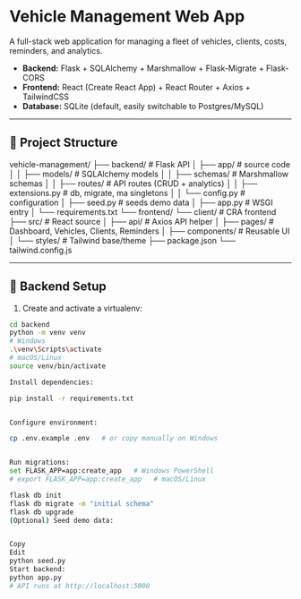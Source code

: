# Vehicle Management Web App

A full-stack web application for managing a fleet of vehicles, clients, costs, reminders, and analytics.

- **Backend:** Flask + SQLAlchemy + Marshmallow + Flask-Migrate + Flask-CORS
- **Frontend:** React (Create React App) + React Router + Axios + TailwindCSS
- **Database:** SQLite (default, easily switchable to Postgres/MySQL)

---

## 📂 Project Structure

vehicle-management/
├── backend/ # Flask API
│ ├── app/ # source code
│ │ ├── models/ # SQLAlchemy models
│ │ ├── schemas/ # Marshmallow schemas
│ │ ├── routes/ # API routes (CRUD + analytics)
│ │ ├── extensions.py # db, migrate, ma singletons
│ │ └── config.py # configuration
│ ├── seed.py # seeds demo data
│ ├── app.py # WSGI entry
│ └── requirements.txt
└── frontend/
└── client/ # CRA frontend
├── src/ # React source
│ ├── api/ # Axios API helper
│ ├── pages/ # Dashboard, Vehicles, Clients, Reminders
│ ├── components/ # Reusable UI
│ └── styles/ # Tailwind base/theme
├── package.json
└── tailwind.config.js


---

## 🚀 Backend Setup

1. Create and activate a virtualenv:

```bash
cd backend
python -m venv venv
# Windows
.\venv\Scripts\activate
# macOS/Linux
source venv/bin/activate

Install dependencies:

pip install -r requirements.txt


Configure environment:

cp .env.example .env   # or copy manually on Windows


Run migrations:
set FLASK_APP=app:create_app   # Windows PowerShell
# export FLASK_APP=app:create_app   # macOS/Linux

flask db init
flask db migrate -m "initial schema"
flask db upgrade
(Optional) Seed demo data:


Copy
Edit
python seed.py
Start backend:
python app.py
# API runs at http://localhost:5000
